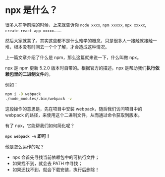 # npx 是什么？

很多人在学前端的时候，上来就告诉你 `node xxxx`, `npm xxxxx`, `npx xxxxx`, `create-react-app xxxxx`......

然后大家就蒙了。其实这些都不是什么难学的概念，只是很多人一接触就接触一堆，根本没有时间去一个个了解，才会造成这种情况。

上一篇文章介绍了什么是 npm，那么这篇就来说一下，什么叫做 npx。

npx 是 npm 更新 5.2.0 版本时自带的。根据官方的描述，npx 是帮助我们**执行依赖包里的二进制文件**的。

例如：

```bash
npm i -D webpack
./node_modules/.bin/webpack -v
```

这段操作的意思是，先在项目中安装 webpack，随后我们访问项目中的 webpack 的路径，来使用这个二进制文件，从而通过命令获取到版本。

有了 npx，它能帮我们如何简化呢？

**`npx webpack -v` 即可！**

他是怎么运作的呢？

- npx 会首先寻找当前依赖包中的可执行文件；
- 如果找不到，就会去 PATH 中寻找；
- 如果还找不到，就会下载安装，执行后删除！
